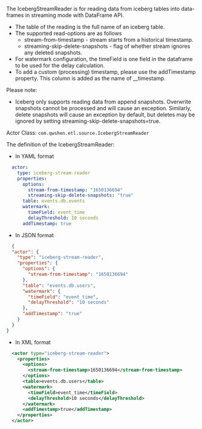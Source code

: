 The IcebergStreamReader is for reading data from iceberg tables into data-frames in streaming mode with DataFrame API.

- The table of the reading is the full name of an iceberg table.
- The supported read-options are as follows
    - stream-from-timestamp - stream starts from a historical timestamp.
    - streaming-skip-delete-snapshots - flag of whether stream ignores any deleted snapshots.
- For watermark configuration, the timeField is one field in the dataframe to be used for the delay calculation.
- To add a custom (processing) timestamp, please use the addTimestamp property. This column is added as the name of __timestamp.

Please note:
- Iceberg only supports reading data from append snapshots. Overwrite snapshots cannot be processed and will cause an exception. Similarly, delete snapshots will cause an exception by default, but deletes may be ignored by setting streaming-skip-delete-snapshots=true.

Actor Class: `com.qwshen.etl.source.IcebergStreamReader`

The definition of the IcebergStreamReader:

- In YAML format
```yaml
  actor:
    type: iceberg-stream-reader
    properties:
      options:
        stream-from-timestamp: "1650136694"
        streaming-skip-delete-snapshots: "true"
      table: events.db.events
      watermark:
        timeField: event_time
        delayThreshold: 10 seconds
      addTimestamp: true
```
- In JSON format

```json
  {
  "actor": {
    "type": "iceberg-stream-reader",
    "properties": {
      "options": {
        "stream-from-timestamp": "1650136694"
      },
      "table": "events.db.users",
      "watermark": {
        "timeField": "event_time",
        "delayThreshold": "10 seconds"
      },
      "addTimestamp": "true"
    }
  }
}
```
- In XML format
```xml
  <actor type="iceberg-stream-reader">
    <properties>
      <options>
        <stream-from-timestamp>1650136694</stream-from-timestamp>
      </options>
      <table>events.db.users</table>
      <watermark>
        <timeField>event_time</timeField>
        <delayThreshold>10 seconds</delayThreshold>
      </watermark>
      <addTimestamp>true</addTimestamp>
    </properties>
  </actor>
```
